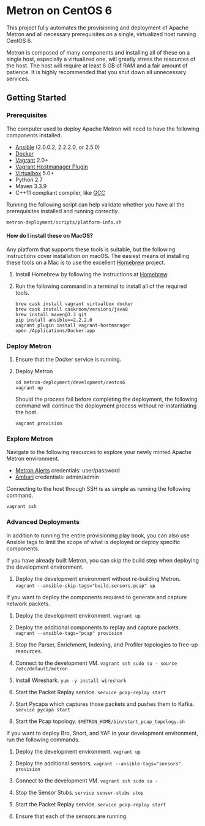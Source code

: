 <!--
Licensed to the Apache Software Foundation (ASF) under one
or more contributor license agreements.  See the NOTICE file
distributed with this work for additional information
regarding copyright ownership.  The ASF licenses this file
to you under the Apache License, Version 2.0 (the
"License"); you may not use this file except in compliance
with the License.  You may obtain a copy of the License at

    http://www.apache.org/licenses/LICENSE-2.0

Unless required by applicable law or agreed to in writing, software
distributed under the License is distributed on an "AS IS" BASIS,
WITHOUT WARRANTIES OR CONDITIONS OF ANY KIND, either express or implied.
See the License for the specific language governing permissions and
limitations under the License.
-->
Metron on CentOS 6
==================

This project fully automates the provisioning and deployment of Apache Metron and all necessary prerequisites on a single, virtualized host running CentOS 6.

Metron is composed of many components and installing all of these on a single host, especially a virtualized one, will greatly stress the resources of the host.   The host will require at least 8 GB of RAM and a fair amount of patience.  It is highly recommended that you shut down all unnecessary services.

Getting Started
---------------

### Prerequisites

The computer used to deploy Apache Metron will need to have the following components installed.

 - [Ansible](https://github.com/ansible/ansible) (2.0.0.2, 2.2.2.0, or 2.5.0)
 - [Docker](https://www.docker.com/community-edition)
 - [Vagrant](https://www.vagrantup.com) 2.0+
 - [Vagrant Hostmanager Plugin](https://github.com/devopsgroup-io/vagrant-hostmanager)
 - [Virtualbox](https://virtualbox.org) 5.0+
 - Python 2.7
 - Maven 3.3.9
 - C++11 compliant compiler, like [GCC](https://gcc.gnu.org/projects/cxx-status.html#cxx11)

Running the following script can help validate whether you have all the prerequisites installed and running correctly.

  ```
  metron-deployment/scripts/platform-info.sh
  ```

#### How do I install these on MacOS?

Any platform that supports these tools is suitable, but the following instructions cover installation on macOS.  The easiest means of installing these tools on a Mac is to use the excellent [Homebrew](http://brew.sh/) project.

1. Install Homebrew by following the instructions at [Homebrew](http://brew.sh/).

1. Run the following command in a terminal to install all of the required tools.

    ```
    brew cask install vagrant virtualbox docker
    brew cask install caskroom/versions/java8
    brew install maven@3.3 git
    pip install ansible==2.2.2.0
    vagrant plugin install vagrant-hostmanager
    open /Applications/Docker.app
    ```

### Deploy Metron

1. Ensure that the Docker service is running.

1. Deploy Metron

    ```
    cd metron-deployment/development/centos6
    vagrant up
    ```

    Should the process fail before completing the deployment, the following command will continue the deployment process without re-instantiating the host.

    ```
    vagrant provision
    ```

### Explore Metron

Navigate to the following resources to explore your newly minted Apache Metron environment.

* [Metron Alerts](http://node1:4201) credentials: user/password
* [Ambari](http://node1:8080) credentials: admin/admin

Connecting to the host through SSH is as simple as running the following command.
```
vagrant ssh
```

### Advanced Deployments

In addition to running the entire provisioning play book, you can also use Ansible tags to limit the scope of what is deployed or deploy specific components.

If you have already built Metron, you can skip the build step when deploying the development environment.

  1. Deploy the development environment without re-building Metron.
    ```
    vagrant --ansible-skip-tags="build,sensors,pcap" up
    ```

If you want to deploy the components required to generate and capture network packets.

  1. Deploy the development environment.
    ```
    vagrant up
    ```

  1. Deploy the additional components to replay and capture packets.
    ```
    vagrant --ansible-tags="pcap" provision
    ```

  1. Stop the Parser, Enrichment, Indexing, and Profiler topologies to free-up resources.

  1. Connect to the development VM.
    ```
    vagrant ssh
    sudo su -
    source /etc/default/metron
    ```

  1. Install Wireshark.
    ```
    yum -y install wireshark
    ```

  1. Start the Packet Replay service.
    ```
    service pcap-replay start
    ```

  1. Start Pycapa which captures those packets and pushes them to Kafka.
    ```
    service pycapa start
    ```

  1. Start the Pcap topology.
    ```
    $METRON_HOME/bin/start_pcap_topology.sh
    ```

If you want to deploy Bro, Snort, and YAF in your development environment, run the following commands.

  1. Deploy the development environment.
    ```
    vagrant up
    ```

  1. Deploy the additional sensors.
    ```
    vagrant --ansible-tags="sensors" provision
    ```

  1. Connect to the development VM.
    ```
    vagrant ssh
    sudo su -
    ```

  1. Stop the Sensor Stubs.
    ```
    service sensor-stubs stop
    ```

  1. Start the Packet Replay service.
    ```
    service pcap-replay start
    ```

  1. Ensure that each of the sensors are running.

